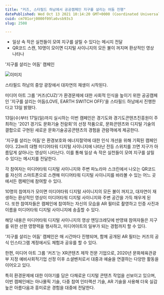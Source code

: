 ```yaml
---
title: "커즈, 스타필드 하남에서 공공캠페인 지구를 살리는 어둠 진행"
datePublished: Wed Oct 13 2021 10:14:20 GMT+0000 (Coordinated Universal Time)
cuid: cm701orj0000f09la6vsb93s3
slug: 2508

---
```



- 일상 속 작은 실천들이 모여 지구를 살릴 수 있다는 메시지 전달
- QR코드 스캔, 10명이 모이면 디지털 사이니지의 모든 불이 꺼지며 환상적인 영상 나타나

'지구를 살리는 어둠' 캠페인

![이미지](https://cdn.hashnode.com/res/hashnode/image/upload/v1739251919736/0c449caa-0c18-45df-a106-290bb65533da.jpeg)

스타필드 하남의 중앙 광장에서 대자연의 재생이 시작된다.

미디어 아트 그룹 '커즈(CUZ)'가 환경문제에 대한 사회적 인식을 높이기 위한 공공캠페인 '지구를 살리는 어둠(LOVE, EARTH SWITCH OFF)'을 스타필드 하남에서 진행한다고 13일 밝혔다.

13일(수)부터 17일(일)까지 실시하는 이번 캠페인은 경기도와 경기도콘텐츠진흥원이 주최하는 '2021 경기도 문화기술 전람회'의 선정 작품으로, 문화콘텐츠와 디지털 기술의 결합으로 구현된 새로운 문화기술공공콘텐츠의 경험을 관람객에게 제공한다.

'지구를 살리는 어둠'은 환경보호와 에너지절약에 대한 인식 개선을 위해 기획된 캠페인이다. 22m의 대형 미디어타워 디지털 사이니지에 나타난 전등 스위치를 끄면 지구가 아름답게 살아나는 영상이 나타난다. 이를 통해 일상 속 작은 실천들이 모여 지구를 살릴 수 있다는 메시지를 전달한다.

각 참여자는 미디어타워 디지털 사이니지와 주변 파노라마 스크린에서 나오는 QR코드를 자신의 스마트폰으로 스캔해 미디어타워 디지털 사이니지를 바라볼 수 있는 어느 곳에서든 캠페인에 참여할 수 있다.

10명의 참여자가 모이면 미디어타워 디지털 사이니지의 모든 불이 꺼지고, 대자연이 재생하는 환상적인 영상이 미디어타워 디지털 사이니지와 주변 공간을 가득 채우게 된다. 또한 참여자들은 캠페인에 참여하는 자신의 모습을 AR 필터로 촬영하고 인증 사진과 이름을 미디어타워 디지털 사이니지에 송출할 수 있다.

해당 내용은 미디어타워 디지털 사이니지의 영상 엔딩크레딧에 반영돼 참여자들은 지구를 위한 선한 영향력을 행사하고, 미디어아트의 일부가 되는 경험까지 할 수 있다.

'지구를 살리는 어둠' 캠페인은 매 시간마다 진행되며, 함께 공개된 AR 필터는 커즈의 공식 인스타그램 계정에서도 체험과 공유를 할 수 있다.

한편, 미디어 아트 그룹 '커즈'는 XR콘텐츠 제작 전문 기업으로, 2020년 문화체육관광부 지정 예비사회적기업 선정 이후 소셜벤처로서 대중과 예술을 연결하는 다양한 활동을 이어오고 있다.

특히 환경문제에 대한 이야기를 담은 다채로운 디지털 콘텐츠 작업을 선보이고 있으며, 이번 캠페인에는 아나몰픽 기술, 다중 참여 인터랙션 기술, AR 기술을 사용해 더욱 실감 높은 아름다움과 흥미로운 경험을 대중에 전달한다.